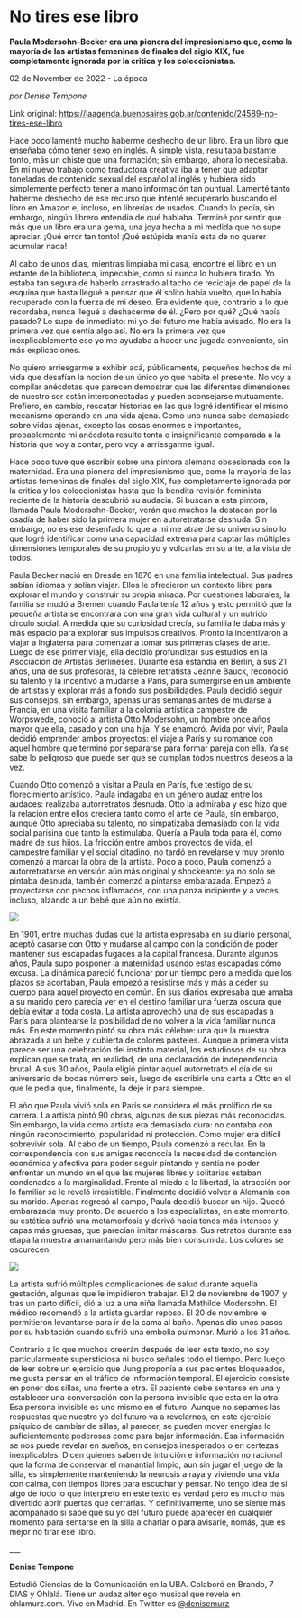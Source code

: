 # No tires ese libro

**Paula Modersohn-Becker era una pionera del impresionismo que, como la mayoría de las artistas femeninas de finales del siglo XIX, fue completamente ignorada por la critica y los coleccionistas.**

02 de November de 2022 - La época

_por Denise Tempone_

Link original: https://laagenda.buenosaires.gob.ar/contenido/24589-no-tires-ese-libro



Hace poco lamenté mucho haberme deshecho de un libro. Era un libro que enseñaba cómo tener sexo en inglés. A simple vista, resultaba bastante tonto, más un chiste que una formación; sin embargo, ahora lo necesitaba. En mi nuevo trabajo como traductora creativa iba a tener que adaptar toneladas de contenido sexual del español al inglés y hubiera sido simplemente perfecto tener a mano información tan puntual. Lamenté tanto haberme deshecho de ese recurso que intenté recuperarlo buscando el libro en Amazon e, incluso, en librerías de usados. Cuando lo pedía, sin embargo, ningún librero entendía de qué hablaba. Terminé por sentir que más que un libro era una gema, una joya hecha a mi medida que no supe apreciar. ¡Qué error tan tonto! ¡Qué estúpida manía esta de no querer acumular nada!




Al cabo de unos días, mientras limpiaba mi casa, encontré el libro en un estante de la biblioteca, impecable, como si nunca lo hubiera tirado. Yo estaba tan segura de haberlo arrastrado al tacho de reciclaje de papel de la esquina que hasta llegué a pensar que él solito había vuelto, que lo había recuperado con la fuerza de mi deseo. Era evidente que, contrario a lo que recordaba, nunca llegué a deshacerme de él. ¿Pero por qué? ¿Qué había pasado? Lo supe de inmediato: mi yo del futuro me había avisado. No era la primera vez que sentía algo así. No era la primera vez que inexplicablemente ese yo me ayudaba a hacer una jugada conveniente, sin más explicaciones.




No quiero arriesgarme a exhibir acá, públicamente, pequeños hechos de mi vida que desafían la noción de un único yo que habita el presente. No voy a compilar anécdotas que parecen demostrar que las diferentes dimensiones de nuestro ser están interconectadas y pueden aconsejarse mutuamente. Prefiero, en cambio, rescatar historias en las que logré identificar el mismo mecanismo operando en una vida ajena. Como uno nunca sabe demasiado sobre vidas ajenas, excepto las cosas enormes e importantes, probablemente mi anécdota resulte tonta e insignificante comparada a la historia que voy a contar, pero voy a arriesgarme igual.




Hace poco tuve que escribir sobre una pintora alemana obsesionada con la maternidad. Era una pionera del impresionismo que, como la mayoría de las artistas femeninas de finales del siglo XIX, fue completamente ignorada por la critica y los coleccionistas hasta que la bendita revisión feminista reciente de la historia descubrió su audacia. Si buscan a esta pintora, llamada Paula Modersohn-Becker, verán que muchos la destacan por la osadía de haber sido la primera mujer en autoretratarse desnuda. Sin embargo, no es ese desenfado lo que a mi me atrae de su universo sino lo que logré identificar como una capacidad extrema para captar las múltiples dimensiones temporales de su propio yo y volcarlas en su arte, a la vista de todos.




Paula Becker nació en Dresde en 1876 en una familia intelectual. Sus padres sabían idiomas y solían viajar. Ellos le ofrecieron un contexto libre para explorar el mundo y construir su propia mirada. Por cuestiones laborales, la familia se mudó a Bremen cuando Paula tenía 12 años y esto permitió que la pequeña artista se encontrara con una gran vida cultural y un nutrido círculo social. A medida que su curiosidad crecía, su familia le daba más y más espacio para explorar sus impulsos creativos. Pronto la incentivaron a viajar a Inglaterra para comenzar a tomar sus primeras clases de arte. Luego de ese primer viaje, ella decidió profundizar sus estudios en la Asociación de Artistas Berlineses. Durante esa estandia en Berlín, a sus 21 años, una de sus profesoras, la célebre retratista Jeanne Bauck, reconoció su talento y la incentivó a mudarse a París, para sumergirse en un ambiente de artistas y explorar más a fondo sus posibilidades. Paula decidió seguir sus consejos, sin embargo, apenas unas semanas antes de mudarse a Francia, en una visita familiar a la colonia artística campestre de Worpswede, conoció al artista Otto Modersohn, un hombre once años mayor que ella, casado y con una hija. Y se enamoró. Avida por vivir, Paula decidió emprender ambos proyectos: el viaje a París y su romance con aquel hombre que terminó por separarse para formar pareja con ella. Ya se sabe lo peligroso que puede ser que se cumplan todos nuestros deseos a la vez.




Cuando Otto comenzó a visitar a Paula en París, fue testigo de su florecimiento artístico. Paula indagaba en un género audaz entre los audaces: realizaba autorretratos desnuda. Otto la admiraba y eso hizo que la relación entre ellos creciera tanto como el arte de Paula, sin embargo, aunque Otto apreciaba su talento, no simpatizaba demasiado con la vida social parisina que tanto la estimulaba. Quería a Paula toda para él, como madre de sus hijos. La fricción entre ambos proyectos de vida, el campestre familiar y el social citadino, no tardó en revelarse y muy pronto comenzó a marcar la obra de la artista. Poco a poco, Paula comenzó a autorretratarse en versión aún más original y shockeante: ya no solo se pintaba desnuda, también comenzó a pintarse embarazada. Empezó a proyectarse con pechos inflamados, con una panza incipiente y a veces, incluso, alzando a un bebé que aún no existía.




![](https://cdn.feater.me/files/images/622176/558a93fc-937c-491f-ae42-69332f1635c2.jpeg)




En 1901, entre muchas dudas que la artista expresaba en su diario personal, aceptó casarse con Otto y mudarse al campo con la condición de poder mantener sus escapadas fugaces a la capital francesa. Durante algunos años, Paula supo posponer la maternidad usando estas escapadas cómo excusa. La dinámica pareció funcionar por un tiempo pero a medida que los plazos se acortaban, Paula empezó a resistirse más y más a ceder su cuerpo para aquel proyecto en común. En sus diarios expresaba que amaba a su marido pero parecía ver en el destino familiar una fuerza oscura que debía evitar a toda costa. La artista aprovechó una de sus escapadas a París para plantearse la posibilidad de no volver a la vida familiar nunca más. En este momento pintó su obra más célebre: una que la muestra abrazada a un bebe y cubierta de colores pasteles. Aunque a primera vista parece ser una celebración del instinto material, los estudiosos de su obra explican que se trata, en realidad, de una declaración de independencia brutal. A sus 30 años, Paula eligió pintar aquel autorretrato el día de su aniversario de bodas número seis, luego de escribirle una carta a Otto en el que le pedía que, finalmente, la deje ir para siempre.




El año que Paula vivió sola en París se considera el más prolífico de su carrera. La artista pintó 90 obras, algunas de sus piezas más reconocidas. Sin embargo, la vida como artista era demasiado dura: no contaba con ningún reconocimiento, popularidad ni protección. Como mujer era difícil sobrevivir sola. Al cabo de un tiempo, Paula comenzó a recular. En la correspondencia con sus amigas reconocía la necesidad de contención económica y afectiva para poder seguir pintando y sentía no poder enfrentar un mundo en el que las mujeres libres y solitarias estaban condenadas a la marginalidad. Frente al miedo a la libertad, la atracción por lo familiar se le reveló irresistible. Finalmente decidió volver a Alemania con su marido. Apenas regresó al campo, Paula decidió buscar un hijo. Quedó embarazada muy pronto. De acuerdo a los especialistas, en este momento, su estética sufrió una metamorfosis y derivó hacia tonos más intensos y capas más gruesas, que parecían imitar máscaras. Sus retratos durante esa etapa la muestra amamantando pero más bien consumida. Los colores se oscurecen.




![](https://cdn.feater.me/files/images/622955/893b72cb-c82a-44e7-bb50-4596db8c19cc.jpeg)




La artista sufrió múltiples complicaciones de salud durante aquella gestación, algunas que le impidieron trabajar. El 2 de noviembre de 1907, y tras un parto difícil, dió a luz a una niña llamada Mathilde Modersohn. El médico recomendó a la artista guardar reposo. El 20 de noviembre le permitieron levantarse para ir de la cama al baño. Apenas dio unos pasos por su habitación cuando sufrió una embolia pulmonar. Murió a los 31 años.




Contrario a lo que muchos creerán después de leer este texto, no soy particularmente supersticiosa ni busco señales todo el tiempo. Pero luego de leer sobre un ejercicio que Jung proponía a sus pacientes bloqueados, me gusta pensar en el tráfico de información temporal. El ejercicio consiste en poner dos sillas, una frente a otra. El paciente debe sentarse en una y establecer una conversación con la persona invisible que esta en la otra. Esa persona invisible es uno mismo en el futuro. Aunque no sepamos las respuestas que nuestro yo del futuro va a revelarnos, en este ejercicio psíquico de cambiar de sillas, al parecer, se pueden mover energías lo suficientemente poderosas como para bajar información. Esa información se nos puede revelar en sueños, en consejos inesperados o en certezas inexplicables. Dicen quienes saben de intuición e información no racional que la forma de conservar el manantial limpio, aun sin jugar el juego de la silla, es simplemente manteniendo la neurosis a raya y viviendo una vida con calma, con tiempos libres para escuchar y pensar. No tengo idea de si algo de todo lo que interpreto en este texto es verdad pero es mucho más divertido abrir puertas que cerrarlas. Y definitivamente, uno se siente más acompañado si sabe que su yo del futuro puede aparecer en cualquier momento para sentarse en la silla a charlar o para avisarle, nomás, que es mejor no tirar ese libro.




\_\_\_




**Denise Tempone**




Estudió Ciencias de la Comunicación en la UBA. Colaboró en Brando, 7 DIAS y Ohlalá. Tiene un audaz alter ego musical que revela en ohlamurz.com. Vive en Madrid. En Twitter es [@denisemurz](https://twitter.com/denisemurz)



